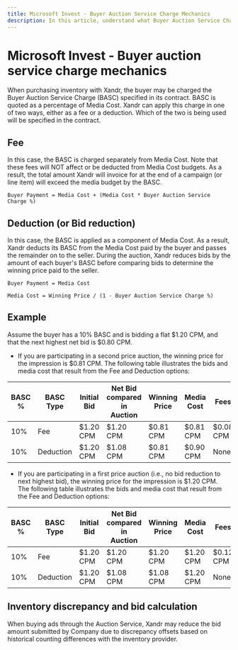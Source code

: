 ```yaml
---
title: Microsoft Invest - Buyer Auction Service Charge Mechanics
description: In this article, understand what Buyer Auction Service Charge (BASC) is, how it is calculated, and how it is charged by Xandr.
---
```


# Microsoft Invest - Buyer auction service charge mechanics

When purchasing inventory with Xandr, the buyer may be charged the Buyer Auction Service Charge (BASC) specified in its contract. BASC is quoted as a percentage of Media Cost. Xandr can apply this charge in one of two ways, either as a fee or a deduction. Which of the two is being used will be specified in the contract.

## Fee

In this case, the BASC is charged separately from Media Cost. Note that these fees will NOT affect or be deducted from Media Cost budgets. As a result, the total amount Xandr will invoice for at the end of a campaign (or line item) will exceed the media budget by the BASC.

`Buyer Payment = Media Cost + (Media Cost * Buyer Auction Service Charge %)`

## Deduction (or Bid reduction)

In this case, the BASC is applied as a component of Media Cost. As a result, Xandr deducts its BASC from the Media Cost paid by the buyer and passes the remainder on to the seller. During the auction, Xandr reduces bids by the amount of each buyer's BASC before comparing bids to determine the winning price paid to the seller.

`Buyer Payment = Media Cost`

`Media Cost = Winning Price / (1 - Buyer Auction Service Charge %)`

## Example

Assume the buyer has a 10% BASC and is bidding a flat $1.20 CPM, and that the next highest net bid is $0.80 CPM.

- If you are participating in a second price auction, the winning price for the impression is $0.81 CPM. The following table illustrates the bids and media cost that result from the Fee and Deduction options:

| BASC % | BASC Type | Initial Bid | Net Bid compared in Auction | Winning Price | Media Cost | Fees | Total Buyer Payment |
|---|---|---|---|---|---|---|---|
| 10% | Fee | $1.20 CPM | $1.20 CPM | $0.81 CPM | $0.81 CPM | $0.08 CPM | $0.89 CPM |
| 10% | Deduction | $1.20 CPM | $1.08 CPM | $0.81 CPM | $0.90 CPM | None | $0.90 CPM |

- If you are participating in a first price auction (i.e., no bid reduction to next highest bid), the winning price for the impression is $1.20 CPM. The following table illustrates the bids and media cost that result from the Fee and Deduction options:

| BASC % | BASC Type | Initial Bid | Net Bid compared in Auction | Winning Price | Media Cost | Fees | Total Buyer Payment |
|---|---|---|---|---|---|---|---|
| 10% | Fee | $1.20 CPM | $1.20 CPM | $1.20 CPM | $1.20 CPM | $0.12 CPM | $1.32 CPM |
| 10% | Deduction | $1.20 CPM | $1.08 CPM | $1.08 CPM | $1.20 CPM | None | $1.20 CPM |

## Inventory discrepancy and bid calculation

When buying ads through the Auction Service, Xandr may reduce the bid amount submitted by Company due to discrepancy offsets based on historical counting differences with the inventory provider.
